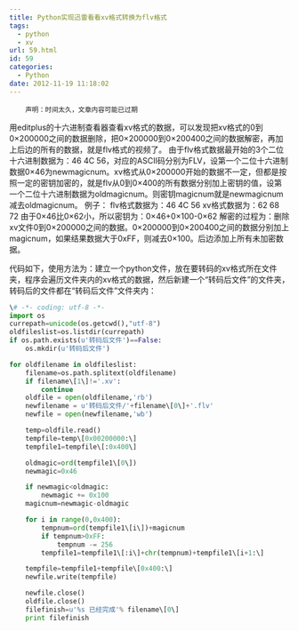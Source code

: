 ```yaml
---
title: Python实现迅雷看看xv格式转换为flv格式
tags:
  - python
  - xv
url: 59.html
id: 59
categories:
  - Python
date: 2012-11-19 11:18:02
---
```


        声明：时间太久，文章内容可能已过期

用editplus的十六进制查看器查看xv格式的数据，可以发现把xv格式的0到0×200000之间的数据删除，把0×200000到0×200400之间的数据解密，再加上后边的所有的数据，就是flv格式的视频了。
由于flv格式数据最开始的3个二位十六进制数据为：46 4C 56，对应的ASCII码分别为FLV，设第一个二位十六进制数据0×46为newmagicnum。xv格式从0×200000开始的数据不一定，但都是按照一定的密钥加密的，就是flv从0到0×400的所有数据分别加上密钥的值，设第一个二位十六进制数据为oldmagicnum。则密钥magicnum就是newmagicnum减去oldmagicnum。
例子： flv格式数据为：46 4C 56 xv格式数据为：62 68 72 由于0×46比0×62小，所以密钥为：0×46+0×100-0×62 解密的过程为：删除xv文件0到0×200000之间的数据。0×200000到0×200400之间的数据分别加上magicnum，如果结果数据大于0xFF，则减去0×100。后边添加上所有未加密数据。

代码如下，使用方法为：建立一个python文件，放在要转码的xv格式所在文件夹，程序会遍历文件夹内的xv格式的数据，然后新建一个“转码后文件”的文件夹，转码后的文件都在“转码后文件”文件夹内：
```python
\# -*- coding: utf-8 -*-
import os
currepath=unicode(os.getcwd(),"utf-8")
oldfileslist=os.listdir(currepath)
if os.path.exists(u'转码后文件')==False:
    os.mkdir(u'转码后文件')

for oldfilename in oldfileslist:
    filename=os.path.splitext(oldfilename)
    if filename\[1\]!='.xv':
        continue
    oldfile = open(oldfilename,'rb')
    newfilename = u'转码后文件/'+filename\[0\]+'.flv'
    newfile = open(newfilename,'wb')

    temp=oldfile.read()
    tempfile=temp\[0x00200000:\]
    tempfile1=tempfile\[:0x400\]

    oldmagic=ord(tempfile1\[0\])
    newmagic=0x46

    if newmagic<oldmagic:
        newmagic += 0x100
    magicnum=newmagic-oldmagic

    for i in range(0,0x400):
        tempnum=ord(tempfile1\[i\])+magicnum
        if tempnum>0xFF:
            tempnum -= 256
        tempfile1=tempfile1\[:i\]+chr(tempnum)+tempfile1\[i+1:\]

    tempfile=tempfile1+tempfile\[0x400:\]
    newfile.write(tempfile)

    newfile.close()
    oldfile.close()
    filefinish=u'%s 已经完成'% filename\[0\]
    print filefinish
```